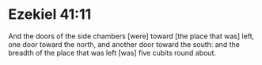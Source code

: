 # Ezekiel 41:11

And the doors of the side chambers [were] toward [the place that was] left, one door toward the north, and another door toward the south: and the breadth of the place that was left [was] five cubits round about.